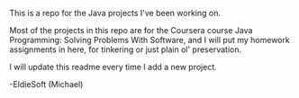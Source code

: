 This is a repo for the Java projects I've been working on.

Most of the projects in this repo are for the Coursera course Java Programming: Solving Problems With Software, and I will put my homework assignments in here, for tinkering or just plain ol' preservation.

I will update this readme every time I add a new project.

-EldieSoft (Michael)
